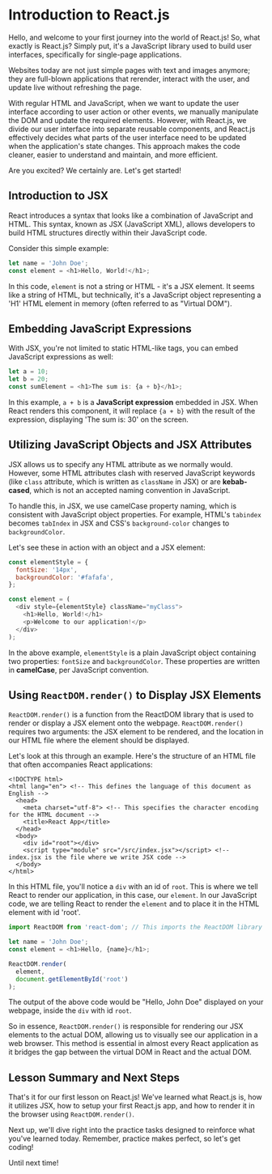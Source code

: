 # Introduction to React.js
Hello, and welcome to your first journey into the world of React.js! So, what 
exactly is React.js? Simply put, it's a JavaScript library used to build user 
interfaces, specifically for single-page applications.

Websites today are not just simple pages with text and images anymore; they are 
full-blown applications that rerender, interact with the user, and update live 
without refreshing the page.

With regular HTML and JavaScript, when we want to update the user interface 
according to user action or other events, we manually manipulate the DOM and 
update the required elements. However, with React.js, we divide our user 
interface into separate reusable components, and React.js effectively decides 
what parts of the user interface need to be updated when the application's state 
changes. This approach makes the code cleaner, easier to understand and 
maintain, and more efficient.

Are you excited? We certainly are. Let's get started!

## Introduction to JSX
React introduces a syntax that looks like a combination of JavaScript and HTML. 
This syntax, known as JSX (JavaScript XML), allows developers to build HTML 
structures directly within their JavaScript code.

Consider this simple example:

```JavaScript
let name = 'John Doe';
const element = <h1>Hello, World!</h1>;
```

In this code, `element` is not a string or HTML - it's a JSX element. It seems 
like a string of HTML, but technically, it's a JavaScript object representing a 
'H1' HTML element in memory (often referred to as "Virtual DOM").

## Embedding JavaScript Expressions
With JSX, you're not limited to static HTML-like tags, you can embed JavaScript 
expressions as well:

```JavaScript
let a = 10;
let b = 20;
const sumElement = <h1>The sum is: {a + b}</h1>;
```

In this example, `a + b` is a **JavaScript expression** embedded in JSX. When 
React renders this component, it will replace `{a + b}` with the result of the 
expression, displaying 'The sum is: 30' on the screen.

## Utilizing JavaScript Objects and JSX Attributes
JSX allows us to specify any HTML attribute as we normally would. However, some 
HTML attributes clash with reserved JavaScript keywords (like `class` attribute, 
which is written as `className` in JSX) or are **kebab-cased**, which is not an 
accepted naming convention in JavaScript.

To handle this, in JSX, we use camelCase property naming, which is consistent 
with JavaScript object properties. For example, HTML's `tabindex` becomes 
`tabIndex` in JSX and CSS's `background-color` changes to `backgroundColor`.

Let's see these in action with an object and a JSX element:

```JavaScript
const elementStyle = {
  fontSize: '14px',
  backgroundColor: '#fafafa',
};

const element = (
  <div style={elementStyle} className="myClass">
    <h1>Hello, World!</h1>
    <p>Welcome to our application!</p>
  </div>
);
```

In the above example, `elementStyle` is a plain JavaScript object containing two 
properties: `fontSize` and `backgroundColor`. These properties are written in 
**camelCase**, per JavaScript convention.

## Using `ReactDOM.render()` to Display JSX Elements
`ReactDOM.render()` is a function from the ReactDOM library that is used to 
render or display a JSX element onto the webpage. `ReactDOM.render()` requires 
two arguments: the JSX element to be rendered, and the location in our HTML file 
where the element should be displayed.

Let's look at this through an example. Here's the structure of an HTML file that 
often accompanies React applications:

```HTML, XML
<!DOCTYPE html>
<html lang="en"> <!-- This defines the language of this document as English -->
  <head>
    <meta charset="utf-8"> <!-- This specifies the character encoding for the HTML document -->
    <title>React App</title>
  </head>
  <body>
    <div id="root"></div>
    <script type="module" src="/src/index.jsx"></script> <!-- index.jsx is the file where we write JSX code -->
  </body>
</html>
```

In this HTML file, you'll notice a `div` with an id of `root`. This is where we tell 
React to render our application, in this case, our `element`. In our JavaScript 
code, we are telling React to render the `element` and to place it in the HTML 
element with id 'root'.

```JavaScript
import ReactDOM from 'react-dom'; // This imports the ReactDOM library for manipulating the DOM

let name = 'John Doe';
const element = <h1>Hello, {name}</h1>;

ReactDOM.render(
  element,
  document.getElementById('root')
);
```
The output of the above code would be "Hello, John Doe" displayed on your 
webpage, inside the `div` with id `root`.

So in essence, `ReactDOM.render()` is responsible for rendering our JSX elements 
to the actual DOM, allowing us to visually see our application in a web browser.
This method is essential in almost every React application as it bridges the gap 
between the virtual DOM in React and the actual DOM.

## Lesson Summary and Next Steps
That's it for our first lesson on React.js! We've learned what React.js is, how 
it utilizes JSX, how to setup your first React.js app, and how to render it in 
the browser using `ReactDOM.render()`.

Next up, we'll dive right into the practice tasks designed to reinforce what 
you've learned today. Remember, practice makes perfect, so let's get coding! 

Until next time!


